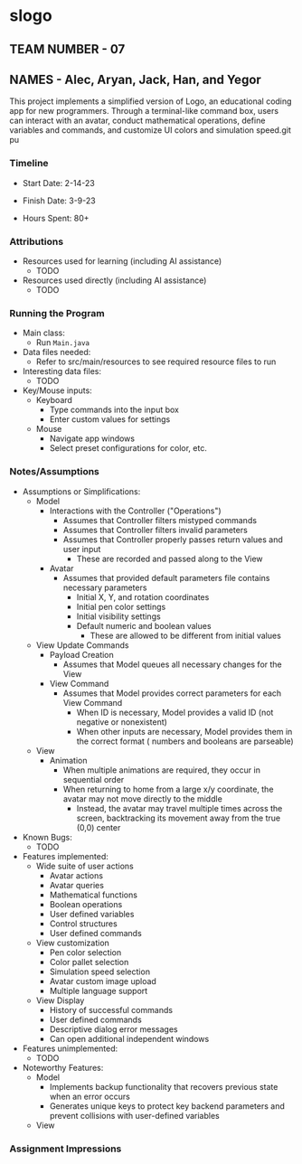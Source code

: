 # slogo

## TEAM NUMBER - 07

## NAMES - Alec, Aryan, Jack, Han, and Yegor

This project implements a simplified version of Logo, an educational coding app for new programmers.
Through a terminal-like command box, users can interact with an avatar, conduct mathematical
operations, define variables and commands, and customize UI colors and simulation speed.git pu

### Timeline

* Start Date: 2-14-23

* Finish Date: 3-9-23

* Hours Spent: 80+

### Attributions

* Resources used for learning (including AI assistance)
    * TODO
* Resources used directly (including AI assistance)
    * TODO

### Running the Program

* Main class:
    * Run `Main.java`
* Data files needed:
    * Refer to src/main/resources to see required resource files to run
* Interesting data files:
    * TODO
* Key/Mouse inputs:
    * Keyboard
        * Type commands into the input box
        * Enter custom values for settings
    * Mouse
        * Navigate app windows
        * Select preset configurations for color, etc.

### Notes/Assumptions

* Assumptions or Simplifications:
    * Model
        * Interactions with the Controller ("Operations")
            * Assumes that Controller filters mistyped commands
            * Assumes that Controller filters invalid parameters
            * Assumes that Controller properly passes return values and user input
                * These are recorded and passed along to the View
        * Avatar
            * Assumes that provided default parameters file contains necessary parameters
                * Initial X, Y, and rotation coordinates
                * Initial pen color settings
                * Initial visibility settings
                * Default numeric and boolean values
                    * These are allowed to be different from initial values
    * View Update Commands
        * Payload Creation
            * Assumes that Model queues all necessary changes for the View
        * View Command
            * Assumes that Model provides correct parameters for each View Command
                * When ID is necessary, Model provides a valid ID (not negative or nonexistent)
                * When other inputs are necessary, Model provides them in the correct format (
                  numbers and booleans are parseable)
    * View
        * Animation
            * When multiple animations are required, they occur in sequential order
            * When returning to home from a large x/y coordinate, the avatar may not move directly
              to the middle
                * Instead, the avatar may travel multiple times across the screen, backtracking its
                  movement away from the true (0,0) center
* Known Bugs:
    * TODO
* Features implemented:
    * Wide suite of user actions
        * Avatar actions
        * Avatar queries
        * Mathematical functions
        * Boolean operations
        * User defined variables
        * Control structures
        * User defined commands
    * View customization
        * Pen color selection
        * Color pallet selection
        * Simulation speed selection
        * Avatar custom image upload
        * Multiple language support
    * View Display
        * History of successful commands
        * User defined commands
        * Descriptive dialog error messages
        * Can open additional independent windows
* Features unimplemented:
    * TODO
* Noteworthy Features:
    * Model
        * Implements backup functionality that recovers previous state when an error occurs
        * Generates unique keys to protect key backend parameters and prevent collisions with
          user-defined variables
    * View

### Assignment Impressions


